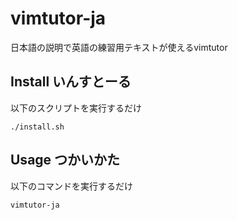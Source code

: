 # vimtutor-ja
日本語の説明で英語の練習用テキストが使えるvimtutor

## Install いんすとーる
以下のスクリプトを実行するだけ

    ./install.sh

## Usage つかいかた
以下のコマンドを実行するだけ

    vimtutor-ja
